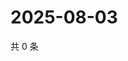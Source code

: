 # 2025-08-03

共 0 条

<!-- BEGIN ZHIHUQUESTIONS -->
<!-- 最后更新时间 Sun Aug 03 2025 07:12:14 GMT+0800 (China Standard Time) -->

<!-- END ZHIHUQUESTIONS -->
